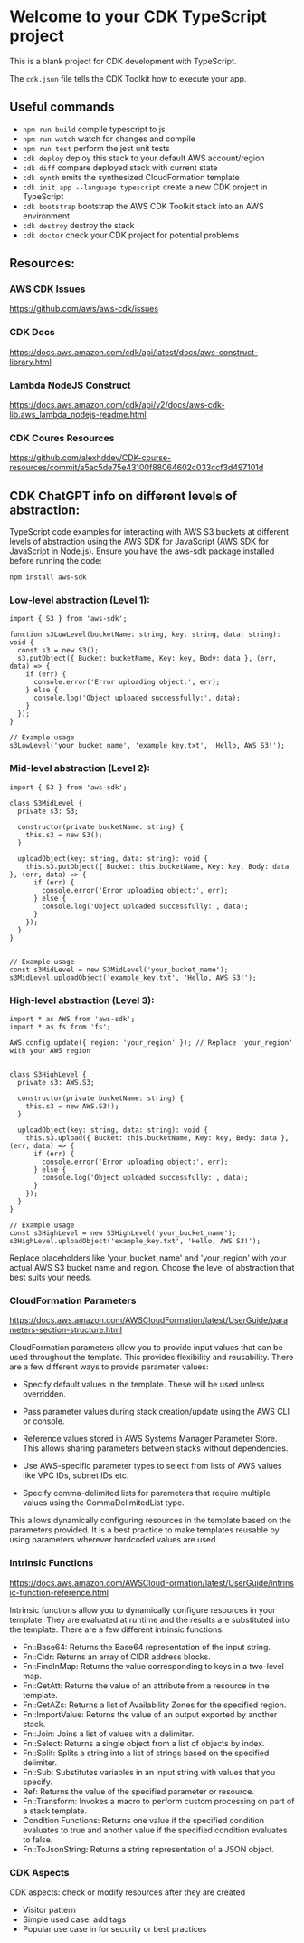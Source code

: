 # Welcome to your CDK TypeScript project

This is a blank project for CDK development with TypeScript.

The `cdk.json` file tells the CDK Toolkit how to execute your app.

## Useful commands

* `npm run build`   compile typescript to js
* `npm run watch`   watch for changes and compile
* `npm run test`    perform the jest unit tests
* `cdk deploy`      deploy this stack to your default AWS account/region
* `cdk diff`        compare deployed stack with current state
* `cdk synth`       emits the synthesized CloudFormation template
* `cdk init app --language typescript`   create a new CDK project in TypeScript
* `cdk bootstrap`   bootstrap the AWS CDK Toolkit stack into an AWS environment
* `cdk destroy`     destroy the stack
* `cdk doctor`      check your CDK project for potential problems

## Resources:

### AWS CDK Issues
https://github.com/aws/aws-cdk/issues
### CDK Docs
https://docs.aws.amazon.com/cdk/api/latest/docs/aws-construct-library.html
### Lambda NodeJS Construct
https://docs.aws.amazon.com/cdk/api/v2/docs/aws-cdk-lib.aws_lambda_nodejs-readme.html
### CDK Coures Resources
https://github.com/alexhddev/CDK-course-resources/commit/a5ac5de75e43100f88064602c033ccf3d497101d

## CDK ChatGPT info on different levels of abstraction: 

TypeScript code examples for interacting with AWS S3 buckets at different levels of abstraction using the AWS SDK for JavaScript (AWS SDK for JavaScript in Node.js). Ensure you have the aws-sdk package installed before running the code:

```
npm install aws-sdk
```

### Low-level abstraction (Level 1):

```
import { S3 } from 'aws-sdk';

function s3LowLevel(bucketName: string, key: string, data: string): void {
  const s3 = new S3();
  s3.putObject({ Bucket: bucketName, Key: key, Body: data }, (err, data) => {
    if (err) {
      console.error('Error uploading object:', err);
    } else {
      console.log('Object uploaded successfully:', data);
    }
  });
}

// Example usage
s3LowLevel('your_bucket_name', 'example_key.txt', 'Hello, AWS S3!');

```

### Mid-level abstraction (Level 2):


```
import { S3 } from 'aws-sdk';

class S3MidLevel {
  private s3: S3;

  constructor(private bucketName: string) {
    this.s3 = new S3();
  }

  uploadObject(key: string, data: string): void {
    this.s3.putObject({ Bucket: this.bucketName, Key: key, Body: data }, (err, data) => {
      if (err) {
        console.error('Error uploading object:', err);
      } else {
        console.log('Object uploaded successfully:', data);
      }
    });
  }
}


// Example usage
const s3MidLevel = new S3MidLevel('your_bucket_name');
s3MidLevel.uploadObject('example_key.txt', 'Hello, AWS S3!');
```



### High-level abstraction (Level 3):


```
import * as AWS from 'aws-sdk';
import * as fs from 'fs';

AWS.config.update({ region: 'your_region' }); // Replace 'your_region' with your AWS region


class S3HighLevel {
  private s3: AWS.S3;

  constructor(private bucketName: string) {
    this.s3 = new AWS.S3();
  }

  uploadObject(key: string, data: string): void {
    this.s3.upload({ Bucket: this.bucketName, Key: key, Body: data }, (err, data) => {
      if (err) {
        console.error('Error uploading object:', err);
      } else {
        console.log('Object uploaded successfully:', data);
      }
    });
  }
}

// Example usage
const s3HighLevel = new S3HighLevel('your_bucket_name');
s3HighLevel.uploadObject('example_key.txt', 'Hello, AWS S3!');

```

Replace placeholders like 'your_bucket_name' and 'your_region' with your actual AWS S3 bucket name and region. Choose the level of abstraction that best suits your needs.

### CloudFormation Parameters

https://docs.aws.amazon.com/AWSCloudFormation/latest/UserGuide/parameters-section-structure.html

CloudFormation parameters allow you to provide input values that can be used throughout the template. This provides flexibility and reusability. There are a few different ways to provide parameter values:

- Specify default values in the template. These will be used unless overridden.

- Pass parameter values during stack creation/update using the AWS CLI or console.

- Reference values stored in AWS Systems Manager Parameter Store. This allows sharing parameters between stacks without dependencies.

- Use AWS-specific parameter types to select from lists of AWS values like VPC IDs, subnet IDs etc.

- Specify comma-delimited lists for parameters that require multiple values using the 
CommaDelimitedList type.

This allows dynamically configuring resources in the template based on the parameters provided. It is a best practice to make templates reusable by using parameters wherever hardcoded values are used.

### Intrinsic Functions

https://docs.aws.amazon.com/AWSCloudFormation/latest/UserGuide/intrinsic-function-reference.html

Intrinsic functions allow you to dynamically configure resources in your template. They are evaluated at runtime and the results are substituted into the template. There are a few different intrinsic functions:

- Fn::Base64: Returns the Base64 representation of the input string.
- Fn::Cidr: Returns an array of CIDR address blocks.
- Fn::FindInMap: Returns the value corresponding to keys in a two-level map.
- Fn::GetAtt: Returns the value of an attribute from a resource in the template.
- Fn::GetAZs: Returns a list of Availability Zones for the specified region.
- Fn::ImportValue: Returns the value of an output exported by another stack.
- Fn::Join: Joins a list of values with a delimiter.
- Fn::Select: Returns a single object from a list of objects by index.
- Fn::Split: Splits a string into a list of strings based on the specified delimiter.
- Fn::Sub: Substitutes variables in an input string with values that you specify.
- Ref: Returns the value of the specified parameter or resource.
- Fn::Transform: Invokes a macro to perform custom processing on part of a stack template.
- Condition Functions: Returns one value if the specified condition evaluates to true and another value if the specified condition evaluates to false.
- Fn::ToJsonString: Returns a string representation of a JSON object.


### CDK Aspects

CDK aspects: check or modify resources after they are created
- Visitor pattern
- Simple used case: add tags
- Popular use case in for security or best practices


